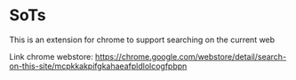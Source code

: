 # SoTs
This is an extension for chrome to support searching on the current web

Link chrome webstore: https://chrome.google.com/webstore/detail/search-on-this-site/mcpkkakpifgkahaeafpldlolcogfpbpn
